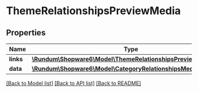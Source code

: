 # ThemeRelationshipsPreviewMedia

## Properties
Name | Type | Description | Notes
------------ | ------------- | ------------- | -------------
**links** | [**\Rundum\Shopware6\Model\ThemeRelationshipsPreviewMediaLinks**](ThemeRelationshipsPreviewMediaLinks.md) |  | [optional] 
**data** | [**\Rundum\Shopware6\Model\CategoryRelationshipsMediaData**](CategoryRelationshipsMediaData.md) |  | [optional] 

[[Back to Model list]](../../README.md#documentation-for-models) [[Back to API list]](../../README.md#documentation-for-api-endpoints) [[Back to README]](../../README.md)

